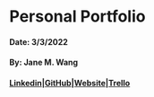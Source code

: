 # Personal Portfolio
#### Date: 3/3/2022
#### By: Jane M. Wang
#### [Linkedin](https://www.linkedin.com/in/janemzwangnj)|[GitHub](https://github.com/janemzwangnj/portfolio)|[Website](https://jane-portfolio.surge.sh/)|[Trello](https://trello.com/b/)
